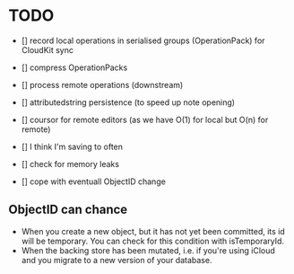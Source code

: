 # TODO


- [] record local operations in serialised groups (OperationPack) for CloudKit sync
- [] compress OperationPacks
- [] process remote operations (downstream)
- [] attributedstring persistence (to speed up note opening)
- [] coursor for remote editors (as we have O(1) for local but O(n) for remote)
- [] I think I'm saving to often


- [] check for memory leaks


- [] cope with eventuall ObjectID change




## ObjectID can chance
- When you create a new object, but it has not yet been committed, its id will be temporary. You can check for this condition with isTemporaryId.
- When the backing store has been mutated, i.e. if you're using iCloud and you migrate to a new version of your database.

